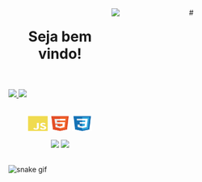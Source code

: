 <div align="center" >
  <img align="right" height="300em" width="300em" alt="#"  src="https://media.giphy.com/media/heIX5HfWgEYlW/giphy.gif" width="700" height="394" role="presentation"/>
</div>

<div align="center"> 
  <h1>  Seja bem vindo! </h1>
</div> 
 
<br>

<div align="left"> <br>
  <a href="https://github.com/ColdTD">
    <img height="180em" src="https://github-readme-stats.vercel.app/api?username=ColdTD&show_icons=true&theme=radical&include_all_commits=true&count_private=true"/>
    <img height="180em" src="https://github-readme-stats.vercel.app/api/top-langs/?username=ColdTD&layout=compact&langs_count=7&theme=radical"/>
  </a>
</div>

<br>

 <div align="center">
  <div style="display: inline_block"><br>
    <img align="center" alt="Formando-Js" height="30" width="40" src="https://raw.githubusercontent.com/devicons/devicon/master/icons/javascript/javascript-plain.svg">
    <img align="center" alt="Formando -HTML" height="30" width="40" src="https://raw.githubusercontent.com/devicons/devicon/master/icons/html5/html5-original.svg">
    <img align="center" alt="Formando-CSS" height="30" width="40" src="https://raw.githubusercontent.com/devicons/devicon/master/icons/css3/css3-original.svg">
  </div>
 </div>
 
</br>

 <div align="center">
  <a href = "mailto:ruhandavidson@gmail.com"><img src="https://img.shields.io/badge/-Gmail-%23333?style=for-the-badge&logo=gmail&logoColor=white" target="_blank"></a>
  <a href="#" target="_blank"><img src="https://img.shields.io/badge/-LinkedIn-%230077B5?style=for-the-badge&logo=linkedin&logoColor=white"   target="_blank"></a> 
 </div>

<br>

![snake gif](https://github.com/ColdTD/ColdTD/blob/output/github-contribution-grid-snake.svg)
